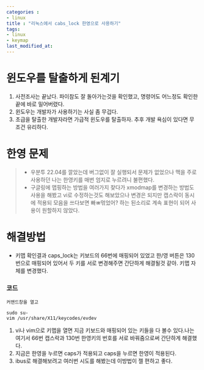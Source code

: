 ```yaml
---
categories : 
- linux
title : "리눅스에서 cabs_lock 한영으로 사용하기"
tags:
- linux
- keymap
last_modified_at:
---
```



# 윈도우를 탈출하게 된계기
1. 사전조사는 끝났다. 파이참도 잘 돌아가는것을 확인했고, 명령어도 어느정도 확인한 끝에 바로 밀어버렸다.
2. 윈도우는 개발자가 사용하기는 사실 좀 무겁다.
3. 초급을 탈출한 개발자라면 가급적 윈도우를 탈출하자. 추후 개발 욕심이 있다면 무조건 유리하다.

# 한영 문제
> - 우분투 22.04를 깔았는데 버그없이 잘 실행되서 문제가 없었으나 맥을 주로 사용하던 나는 한영키를 매번 엄지로 누르려니 불편했다.
> - 구글링에 맵핑하는 방법을 여러가지 찾다가 xmodmap를 변경하는 방법도 사용을 해봤고 vi로 수정하는것도 해보았으나 변경은 되지만 캡스락이 동시에 적용되 모음을 쓰다보면 빠ㅃ먺었어? 하는 된소리로 계속 표현이 되어 사용이 원할하지 않았다.

# 해결방법

- 키맵 확인결과 caps_lock는 키보드의 66번에 매핑되어 있었고 한/영 버튼은 130번으로 매핑되어 있어서 두 키를 서로 변경해주면 간단하게 해결될것 같아. 키맵 자체를 변경했다.

### 코드
```shell
커맨드창을 열고

sudo su-
vim /usr/share/X11/keycodes/evdev
```

1. vi나 vim으로 키맵을 열면 지금 키보드와 매핑되어 있는 키들을 다 볼수 있다.나는 여기서 66번 캡스락과 130번 한영키의 번호를 서로 바꿔줌으로써 간단하게 해결했다. 
2. 지금은 한영을 누르면 caps가 적용되고 caps을 누르면 한영이 적용된다.
3. ibus로 해결해보려고 여러번 시도를 해봤는데 이방법이 젤 편하고 좋다.
